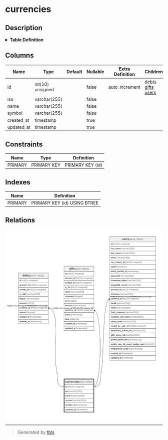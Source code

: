 # currencies

## Description

<details>
<summary><strong>Table Definition</strong></summary>

```sql
CREATE TABLE `currencies` (
  `id` int(10) unsigned NOT NULL AUTO_INCREMENT,
  `iso` varchar(255) COLLATE utf8mb4_unicode_ci NOT NULL,
  `name` varchar(255) COLLATE utf8mb4_unicode_ci NOT NULL,
  `symbol` varchar(255) COLLATE utf8mb4_unicode_ci NOT NULL,
  `created_at` timestamp NULL DEFAULT NULL,
  `updated_at` timestamp NULL DEFAULT NULL,
  PRIMARY KEY (`id`)
) ENGINE=InnoDB AUTO_INCREMENT=[Redacted by tbls] DEFAULT CHARSET=utf8mb4 COLLATE=utf8mb4_unicode_ci
```

</details>

## Columns

| Name | Type | Default | Nullable | Extra Definition | Children | Parents | Comment |
| ---- | ---- | ------- | -------- | --------------- | -------- | ------- | ------- |
| id | int(10) unsigned |  | false | auto_increment | [debts](debts.md) [gifts](gifts.md) [users](users.md) |  |  |
| iso | varchar(255) |  | false |  |  |  |  |
| name | varchar(255) |  | false |  |  |  |  |
| symbol | varchar(255) |  | false |  |  |  |  |
| created_at | timestamp |  | true |  |  |  |  |
| updated_at | timestamp |  | true |  |  |  |  |

## Constraints

| Name | Type | Definition |
| ---- | ---- | ---------- |
| PRIMARY | PRIMARY KEY | PRIMARY KEY (id) |

## Indexes

| Name | Definition |
| ---- | ---------- |
| PRIMARY | PRIMARY KEY (id) USING BTREE |

## Relations

![er](currencies.svg)

---

> Generated by [tbls](https://github.com/k1LoW/tbls)
